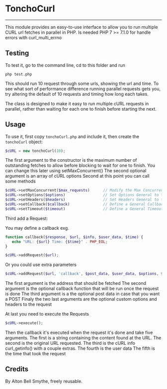 # TonchoCurl
----

This module provides an easy-to-use interface to allow you to run multiple CURL url fetches in parallel in PHP.
Is needed PHP 7 >= 7.1.0 for handle errors with curl_multi_errno

## Testing
To test it, go to the command line, cd to this folder and run

`php test.php`

This should run 10 request through some urls, showing the url and time. To see what sort of performance difference running parallel requests gets you, try altering the default of 10 requests and timing how long each takes.

The class is designed to make it easy to run multiple cURL requests in parallel, rather than waiting for each one to finish before starting the next.

## Usage

To use it, first copy `tonchoCurl.php` and include it, then create the `tonchoCurl` object:

```php 
$cURL = new tonchoCurl(10);
```

The first argument to the constructor is the maximum number of outstanding fetches to allow
before blocking to wait for one to finish. You can change this later using setMaxConcurrent()
The second optional argument is an array of cURL options
Second at this point you can call some methods 

```php
$cURL->setMaxConcurrent($max_requests)      // Modify the Max Concurrent Requests
$cURL->setOptions($options)                 // Set Options General to the Requests
$cURL->setHeaders($headers)                 // Set Headers General to the Requests
$cURL->setCallback($callback)               // Define a General Callback to the Requests
$cURL->setTimeout($timeout)                 // Define a General Timeout
```

Third add a Request:

You may define a callback exg.
```php
function callback($response, $url, $info, $user_data, $time) {
   echo "URL: {$url} Time: {$time}" . PHP_EOL;
}
```

```php
$cURL->addRequest($url);
```

Or you could use extra parameters

```php
$cURL->addRequest($url, 'callback', $post_data, $user_data, $options, $headers);
```

The first argument is the address that should be fetched
The second argument is the optional callback function that will be run once the request is done
The third argument is a the optional post data in case that you want a POST
Finaly the two last arguments are the optional custom options and headers to the request

At last you need to execute the Requests

```php
$cURL->execute();
```

Then the callback it's executed when the request it's done and take five arguments. 
The first is a string containing the content found at the URL. 
The second is the original URL requested. 
The third is the cURL info curl_getinfo() with a couple extras.
The fourth is the user data
The fifth is the time that took the request

## Credits

By Alton Bell Smythe, freely reusable.